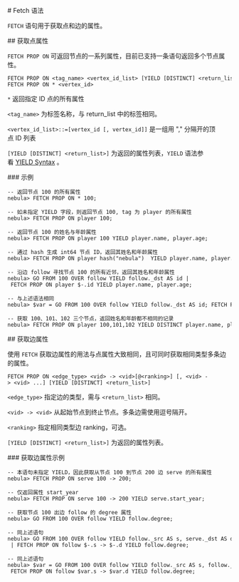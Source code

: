 # Fetch 语法

`FETCH` 语句用于获取点和边的属性。

## 获取点属性

`FETCH PROP ON` 可返回节点的一系列属性，目前已支持一条语句返回多个节点属性。

```ngql
FETCH PROP ON <tag_name> <vertex_id_list> [YIELD [DISTINCT] <return_list>]
FETCH PROP ON * <vertex_id>
```

`*` 返回指定 ID 点的所有属性

`<tag_name>` 为标签名称，与 return_list 中的标签相同。

`<vertex_id_list>::=[vertex_id [, vertex_id]]` 是一组用 "," 分隔开的顶点 ID 列表

`[YIELD [DISTINCT] <return_list>]` 为返回的属性列表，`YIELD` 语法参看 [YIELD Syntax](yield-syntax.md) 。

### 示例

```ngql
-- 返回节点 100 的所有属性
nebula> FETCH PROP ON * 100;

-- 如未指定 YIELD 字段，则返回节点 100, tag 为 player 的所有属性
nebula> FETCH PROP ON player 100;

-- 返回节点 100 的姓名与年龄属性
nebula> FETCH PROP ON player 100 YIELD player.name, player.age;

-- 通过 hash 生成 int64 节点 ID，返回其姓名和年龄属性
nebula> FETCH PROP ON player hash("nebula")  YIELD player.name, player.age;

-- 沿边 follow 寻找节点 100 的所有近邻，返回其姓名和年龄属性
nebula> GO FROM 100 OVER follow YIELD follow._dst AS id | FETCH PROP ON player $-.id YIELD player.name, player.age;

-- 与上述语法相同
nebula> $var = GO FROM 100 OVER follow YIELD follow._dst AS id; FETCH PROP ON player $var.id YIELD player.name, player.age;

-- 获取 100、101、102 三个节点，返回姓名和年龄都不相同的记录
nebula> FETCH PROP ON player 100,101,102 YIELD DISTINCT player.name, player.age;
```

## 获取边属性

使用 `FETCH` 获取边属性的用法与点属性大致相同，且可同时获取相同类型多条边的属性。

```ngql
FETCH PROP ON <edge_type> <vid> -> <vid>[@<ranking>] [, <vid> -> <vid> ...] [YIELD [DISTINCT] <return_list>]
```

`<edge_type>` 指定边的类型，需与 `<return_list>` 相同。

`<vid> -> <vid>` 从起始节点到终止节点。多条边需使用逗号隔开。

`<ranking>` 指定相同类型边 ranking，可选。

`[YIELD [DISTINCT] <return_list>]` 为返回的属性列表。

### 获取边属性示例

```ngql
-- 本语句未指定 YIELD，因此获取从节点 100 到节点 200 边 serve 的所有属性
nebula> FETCH PROP ON serve 100 -> 200;

-- 仅返回属性 start_year
nebula> FETCH PROP ON serve 100 -> 200 YIELD serve.start_year;

-- 获取节点 100 出边 follow 的 degree 属性
nebula> GO FROM 100 OVER follow YIELD follow.degree;

-- 同上述语句
nebula> GO FROM 100 OVER follow YIELD follow._src AS s, serve._dst AS d \
 | FETCH PROP ON follow $-.s -> $-.d YIELD follow.degree;

-- 同上述语句
nebula> $var = GO FROM 100 OVER follow YIELD follow._src AS s, follow._dst AS d;\
 FETCH PROP ON follow $var.s -> $var.d YIELD follow.degree;
```


